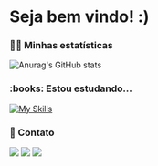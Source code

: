 
<h1>Seja bem vindo! :)</h1>

<h3>👩‍💻 Minhas estatísticas</h3>

![Anurag's GitHub stats](https://github-readme-stats.vercel.app/api?username=IzadoraMorais&show_icons=true&theme=radical) 


<h3>:books: Estou estudando...</h3>

[![My Skills](https://skills.thijs.gg/icons?i=js,html,css,bootstrap)](https://skills.thijs.gg)

<h3>📲 Contato</h3>

<div>
<a href="https://instagram.com/1zadoramorais" target="_blank"><img src="https://img.shields.io/badge/-Instagram-%23E4405F?style=for-the-badge&logo=instagram&logoColor=white" target="_blank"></a>
<a href = "mailto:1zadorasvmr@gmail.com"><img src="https://img.shields.io/badge/Gmail-D14836?style=for-the-badge&logo=gmail&logoColor=white" target="_blank"></a>
<a href="https://www.linkedin.com/in/izadora-morais-113593228" target="_blank"><img src="https://img.shields.io/badge/-LinkedIn-%230077B5?style=for-the-badge&logo=linkedin&logoColor=white" target="_blank"></a>   
</div>

<!---
IzadoraMorais/IzadoraMorais is a ✨ special ✨ repository because its `README.md` (this file) appears on your GitHub profile.
You can click the Preview link to take a look at your changes.
--->
